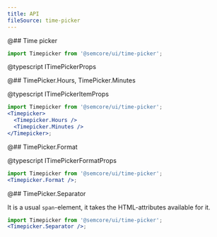 ```yaml
---
title: API
fileSource: time-picker
---
```


@## Time picker

```jsx
import Timepicker from '@semcore/ui/time-picker';
```

@typescript ITimePickerProps

@## TimePicker.Hours, TimePicker.Minutes

@typescript ITimePickerItemProps

```jsx
import Timepicker from '@semcore/ui/time-picker';
<Timepicker>
  <Timepicker.Hours />
  <Timepicker.Minutes />
</Timepicker>;
```

@## TimePicker.Format

@typescript ITimePickerFormatProps

```jsx
import Timepicker from '@semcore/ui/time-picker';
<Timepicker.Format />;
```

@## TimePicker.Separator

It is a usual `span`-element, it takes the HTML-attributes available for it.

```jsx
import Timepicker from '@semcore/ui/time-picker';
<Timepicker.Separator />;
```
